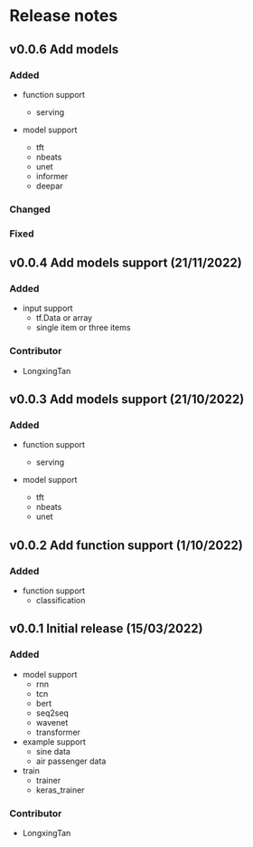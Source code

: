 # Release notes

## v0.0.6 Add models
### Added
- function support
    - serving

- model support
    - tft
    - nbeats
    - unet
    - informer
    - deepar

### Changed

### Fixed

## v0.0.4 Add models support (21/11/2022)
### Added
- input support
    - tf.Data or array
    - single item or three items

### Contributor
- LongxingTan

## v0.0.3 Add models support (21/10/2022)
### Added
- function support
    - serving

- model support
    - tft
    - nbeats
    - unet

## v0.0.2 Add function support (1/10/2022)

### Added
- function support
    - classification

## v0.0.1 Initial release (15/03/2022)

### Added
- model support
    - rnn
    - tcn
    - bert
    - seq2seq
    - wavenet
    - transformer
- example support
    - sine data
    - air passenger data
- train
    - trainer
    - keras_trainer

### Contributor
- LongxingTan
